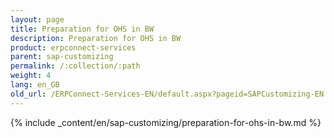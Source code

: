 ```yaml
---
layout: page
title: Preparation for OHS in BW
description: Preparation for OHS in BW
product: erpconnect-services
parent: sap-customizing
permalink: /:collection/:path
weight: 4
lang: en_GB
old_url: /ERPConnect-Services-EN/default.aspx?pageid=SAPCustomizing-EN:preparation-for-ohs-in-bw
---
```


{% include _content/en/sap-customizing/preparation-for-ohs-in-bw.md  %}
